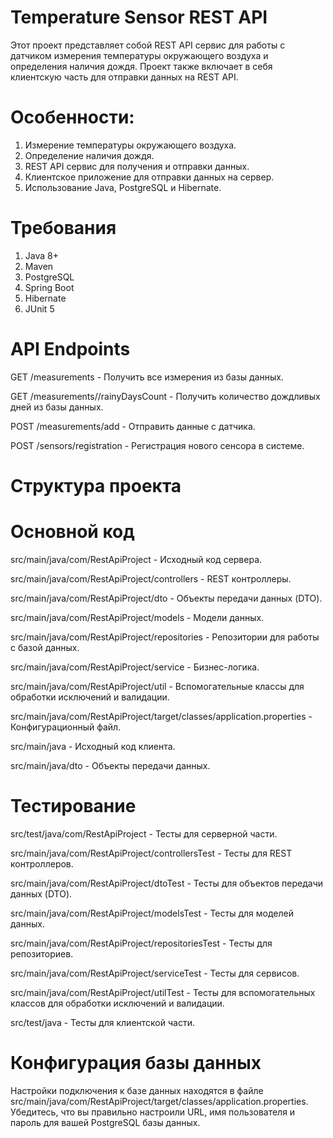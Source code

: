 # Temperature Sensor REST API
Этот проект представляет собой REST API сервис для работы с датчиком измерения температуры окружающего воздуха и определения наличия дождя. Проект также включает в себя клиентскую часть для отправки данных на REST API.

# Особенности:
1) Измерение температуры окружающего воздуха.
2) Определение наличия дождя.
3) REST API сервис для получения и отправки данных.
4) Клиентское приложение для отправки данных на сервер.
5) Использование Java, PostgreSQL и Hibernate.

# Требования
1) Java 8+
2) Maven
3) PostgreSQL
4) Spring Boot
5) Hibernate
6) JUnit 5

# API Endpoints
GET /measurements - Получить все измерения из базы данных.

GET /measurements//rainyDaysCount - Получить количество дождливых дней из базы данных.

POST /measurements/add - Отправить данные с датчика.

POST /sensors/registration - Регистрация нового сенсора в системе.

# Структура проекта
# Основной код
src/main/java/com/RestApiProject - Исходный код сервера.

src/main/java/com/RestApiProject/controllers - REST контроллеры.

src/main/java/com/RestApiProject/dto - Объекты передачи данных (DTO).

src/main/java/com/RestApiProject/models - Модели данных.

src/main/java/com/RestApiProject/repositories - Репозитории для работы с базой данных.

src/main/java/com/RestApiProject/service - Бизнес-логика.

src/main/java/com/RestApiProject/util - Вспомогательные классы для обработки исключений и валидации.

src/main/java/com/RestApiProject/target/classes/application.properties - Конфигурационный файл.

src/main/java - Исходный код клиента.

src/main/java/dto - Объекты передачи данных.

# Тестирование
src/test/java/com/RestApiProject - Тесты для серверной части.

src/main/java/com/RestApiProject/controllersTest - Тесты для REST контроллеров.

src/main/java/com/RestApiProject/dtoTest - Тесты для объектов передачи данных (DTO).

src/main/java/com/RestApiProject/modelsTest - Тесты для моделей данных.

src/main/java/com/RestApiProject/repositoriesTest - Тесты для репозиториев.

src/main/java/com/RestApiProject/serviceTest - Тесты для сервисов.

src/main/java/com/RestApiProject/utilTest - Тесты для вспомогательных классов для обработки исключений и валидации.

src/test/java - Тесты для клиентской части.

# Конфигурация базы данных
Настройки подключения к базе данных находятся в файле src/main/java/com/RestApiProject/target/classes/application.properties. Убедитесь, что вы правильно настроили URL, имя пользователя и пароль для вашей PostgreSQL базы данных.
